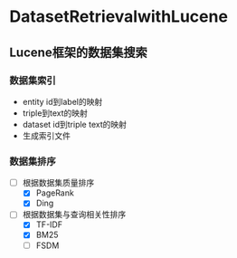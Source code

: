 # DatasetRetrievalwithLucene
## Lucene框架的数据集搜索

### 数据集索引
- entity id到label的映射
- triple到text的映射
- dataset id到triple text的映射
- 生成索引文件
### 数据集排序
- [ ] 根据数据集质量排序
  - [x] PageRank
  - [x] Ding 
- [ ] 根据数据集与查询相关性排序
  - [x] TF-IDF
  - [x] BM25
  - [ ] FSDM
